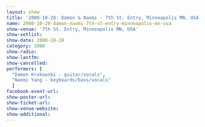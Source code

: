 ```yaml
---
layout: show
title: '2000-10-28: Damon & Naomi - 7th St. Entry, Minneapolis MN, USA'
name: 2000-10-28-damon-naomi-7th-st-entry-minneapolis-mn-usa
show-venue: '7th St. Entry, Minneapolis MN, USA'
show-setlist: 
show-date: 2000-10-28
category: 2000
show-radio: 
show-lastfm: 
show-cancelled: 
performers: [
  "Damon Krukowski - guitar/vocals",
  "Naomi Yang - keyboards/bass/vocals"
  ]
facebook-event-url: 
show-poster-url: 
show-ticket-url: 
show-venue-website: 
show-additional: 
---
```


